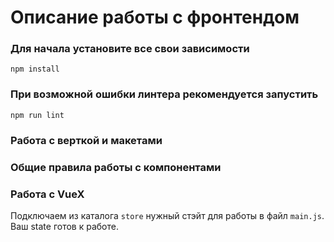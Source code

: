 # Описание работы с фронтендом

### Для начала установите все свои зависимости
```
npm install
```
### При возможной ошибки линтера рекомендуется запустить
```
npm run lint
```

### Работа с верткой и макетами

### Общие правила работы с компонентами

### Работа с VueX
Подключаем из каталога `store` нужный стэйт для работы в файл `main.js`. Ваш state готов к работе.